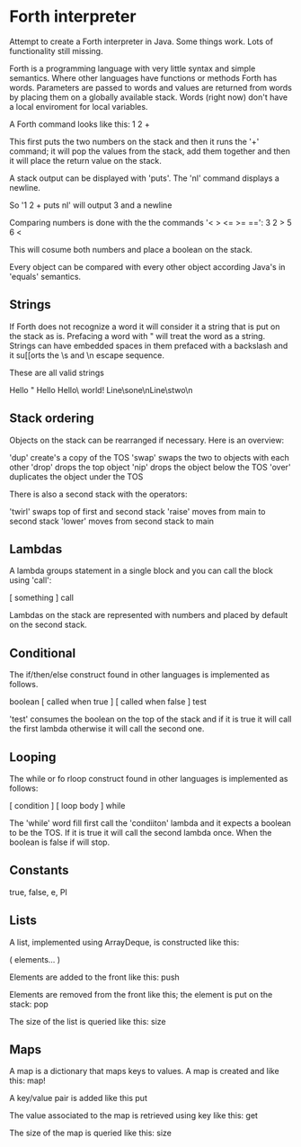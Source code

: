 # Forth interpreter

Attempt to create a Forth interpreter in Java. Some things work. Lots of functionality still missing.

Forth is a programming language with very little syntax and simple semantics. Where other languages have functions or methods Forth has words. Parameters are passed to words and values are returned from words by placing them on a globally available stack. Words (right now) don't have a local enviroment for local variables.

A Forth command looks like this:
1 2 +

This first puts the two numbers on the stack and then it runs the '+' command; it will pop the values from the stack, add them together and then it will place the return value on the stack. 

A stack output can be displayed with 'puts'. The 'nl' command displays a newline.

So '1 2 + puts nl' will output 3 and a newline

Comparing numbers is done with the the commands '< > <= >= ==':
3 2 >
5 6 <

This will cosume both numbers and place a boolean on the stack. 

Every object can be compared with every other object according Java's in 'equals' semantics.

## Strings

If Forth does not recognize a word it will consider it a string that is put on the stack as is. Prefacing a word with " will treat the word as a string. Strings can have embedded spaces in them prefaced with a backslash and it su[[orts the \s and \n escape sequence.

These are all valid strings

Hello 
" Hello 
Hello\ world!
Line\sone\nLine\stwo\n

## Stack ordering

Objects on the stack can be rearranged if necessary. Here is an overview:

'dup'  create's a copy of the TOS 
'swap' swaps the two to objects with each other
'drop' drops the top object
'nip'  drops the object below the TOS
'over' duplicates the object under the TOS

There is also a second stack with the operators:

'twirl' swaps top of first and second stack
'raise' moves from main to second stack
'lower' moves from second stack to main

## Lambdas

A lambda groups statement in a single block and you can call the block using 'call':

[ something ] call

Lambdas on the stack are represented with numbers and placed by default on the second stack.

## Conditional

The if/then/else construct found in other languages is implemented as follows. 

boolean [ called when true ] [ called when false ] test 

'test' consumes the boolean on the top of the stack and if it is true it will call the first lambda otherwise it will call the second one.

## Looping

The while or fo rloop construct found in other languages is implemented as follows:

[ condition ] [ loop body ] while

The 'while' word fill first call the 'condiiton' lambda and it expects a boolean to be the TOS. If it is true it will call the second lambda once. When the boolean is false if will stop.

## Constants

true, false, e, PI

## Lists

A list, implemented using ArrayDeque, is constructed like this:

( elements... ) 

Elements are added to the front like this:
<element> <list> push

Elements are removed from the front like this; the element is put on the stack:
<list> pop

The size of the list is queried like this:
<list> size

## Maps

A map is a dictionary that maps keys to values. A map is created and like this:
map!

A key/value pair is added like this
<value> <key> <map> put

The value associated to the map is retrieved using key like this:
<key> <map> get

The size of the map is queried like this:
<map> size
















